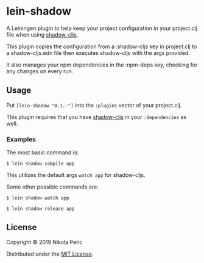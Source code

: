 # lein-shadow

A Leiningen plugin to help keep your project configuration in your project.clj file when using [shadow-cljs](https://github.com/thheller/shadow-cljs).

This plugin copies the configuration from a :shadow-cljs key in project.clj to a shadow-cljs.edn file then executes shadow-cljs with the args provided.

It also manages your npm dependencies in the :npm-deps key, checking for any changes on every run.

## Usage

Put `[lein-shadow "0.1.-"]` into the `:plugins` vector of your project.clj.

This plugin requires that you have [shadow-cljs](https://github.com/thheller/shadow-cljs) in your `:dependencies` as well.

### Examples

The most basic command is:

    $ lein shadow compile app

This utilizes the default args `watch app` for shadow-cljs.

Some other possible commands are:

    $ lein shadow watch app

    $ lein shadow release app

## License

Copyright © 2019 Nikola Peric

Distributed under the [MIT License](https://opensource.org/licenses/MIT).
